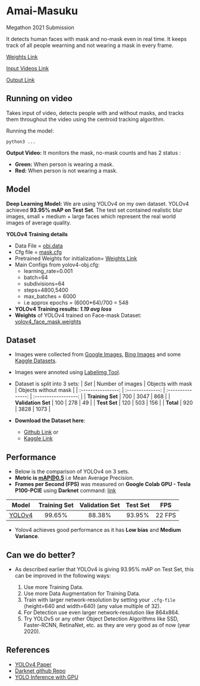 # Amai-Masuku

Megathon 2021 Submission

It detects human faces with mask and no-mask even in real time. It keeps track of all people wearning and not wearing a mask in every frame.

[Weights Link](https://iiitaphyd-my.sharepoint.com/:u:/g/personal/sidharth_giri_students_iiit_ac_in/EdcPoaXm0ZRImds55ekNgNoB2_MwChngyUsNQCN-D51eoA?e=fFzIf2)

[Input Videos Link](https://iiitaphyd-my.sharepoint.com/:f:/g/personal/arihanth_srikar_research_iiit_ac_in/Es1LrdXYd7xMkDpbierdVfYB8gV-hDCzXrvZ1CqQC74Y5A?e=16hrGs)

[Output Link](https://iiitaphyd-my.sharepoint.com/:f:/g/personal/sidharth_giri_students_iiit_ac_in/Erk7sF-f5L5BjbTO4Y84eMYB8V4Bz3w5pPpnd2lQ7orSIQ?e=Rvfu1N)

## Running on video

Takes input of video, detects people with and without masks, and tracks them throughout the video using the centroid tracking algorithm.

Running the model:

`python3 ...`

**Output Video:** It monitors the mask, no-mask counts and has 2 status :

- **Green:** When person is wearing a mask.
- **Red:** When person is not wearing a mask.

## Model

**Deep Learning Model:** We are using YOLOv4 on my own dataset. YOLOv4 achieved **93.95% mAP on Test Set**. The test set contained realistic blur images, small + medium + large faces which represent the real world images of average quality.

**YOLOv4 Training details**

- Data File = [obj.data](https://raw.githubusercontent.com/adityap27/face-mask-detector/master/yolov4-mask-detector/obj.data)
- Cfg file = [mask.cfg](https://github.com/dkapur17/Amai-Masuku/blob/master/mask.cfg)
- Pretrained Weights for initialization= [Weights Link](https://iiitaphyd-my.sharepoint.com/:u:/g/personal/sidharth_giri_students_iiit_ac_in/EdcPoaXm0ZRImds55ekNgNoB2_MwChngyUsNQCN-D51eoA?e=fFzIf2)
- Main Configs from yolov4-obj.cfg:
  - learning_rate=0.001
  - batch=64
  - subdivisions=64
  - steps=4800,5400
  - max_batches = 6000
  - i.e approx epochs = (6000\*64)/700 = 548
- **YOLOv4 Training results: _1.19 avg loss_**
- **Weights** of YOLOv4 trained on Face-mask Dataset: [yolov4_face_mask.weights](https://bit.ly/yolov4_mask_weights)

## Dataset

- Images were collected from [Google Images](https://www.google.com/imghp?hl=en), [Bing Images](https://www.bing.com/images/trending?form=Z9LH) and some [Kaggle Datasets](https://www.kaggle.com/vtech6/medical-masks-dataset).

- Images were annoted using [Labelimg Tool](https://github.com/tzutalin/labelImg).

- Dataset is split into 3 sets:
  | _Set_ | Number of images | Objects with mask | Objects without mask |
  | :----------------: | :--------------: | :---------------: | :------------------: |
  | **Training Set** | 700 | 3047 | 868 |
  | **Validation Set** | 100 | 278 | 49 |
  | **Test Set** | 120 | 503 | 156 |
  | **Total** | 920 | 3828 | 1073 |

- **Download the Dataset here**:

  - [Github Link](https://github.com/adityap27/face-mask-detector/tree/master/dataset) or
  - [Kaggle Link](https://www.kaggle.com/aditya276/face-mask-dataset-yolo-format)

## Performance

- Below is the comparison of YOLOv4 on 3 sets.
- **Metric is mAP@0.5** i.e Mean Average Precision.
- **Frames per Second (FPS)** was measured on **Google Colab GPU - Tesla P100-PCIE** using **Darknet** command: [link](https://github.com/AlexeyAB/darknet#how-to-evaluate-fps-of-yolov4-on-gpu)

|                                                     Model                                                     | Training Set | Validation Set | Test Set |  FPS   |
| :-----------------------------------------------------------------------------------------------------------: | :----------: | :------------: | :------: | :----: |
| [YOLOv4](https://github.com/adityap27/face-mask-detector/blob/master/media/YOLOv4%20Performance.jpg?raw=true) |    99.65%    |     88.38%     |  93.95%  | 22 FPS |

- Yolov4 achieves good performance as it has **Low bias** and **Medium Variance**.

## Can we do better?

- As described earlier that YOLOv4 is giving 93.95% mAP on Test Set, this can be improved in the following ways:

  1. Use more Training Data.
  2. Use more Data Augmentation for Training Data.
  3. Train with larger network-resolution by setting your `.cfg-file` (height=640 and width=640) (any value multiple of 32).
  4. For Detection use even larger network-resolution like 864x864.
  5. Try YOLOv5 or any other Object Detection Algorithms like SSD, Faster-RCNN, RetinaNet, etc. as they are very good as of now (year 2020).

## References

- [YOLOv4 Paper](https://arxiv.org/abs/2004.10934)
- [Darknet github Repo](https://github.com/AlexeyAB/darknet)
- [YOLO Inference with GPU](https://www.pyimagesearch.com/2020/02/10/opencv-dnn-with-nvidia-gpus-1549-faster-yolo-ssd-and-mask-r-cnn/)
